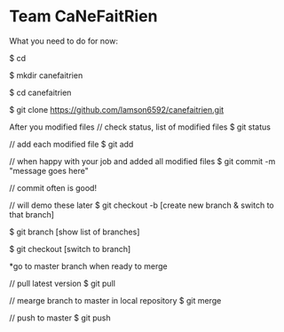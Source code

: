 Team CaNeFaitRien
======

What you need to do for now:

$ cd <directory>

$ mkdir canefaitrien

$ cd canefaitrien

$ git clone https://github.com/lamson6592/canefaitrien.git


After you modified files
// check status, list of modified files
$ git status

// add each modified file 
$ git add <file-name> 

// when happy with your job and added all modified files
$ git commit -m "message goes here"
 
// commit often is good!


// will demo these later
$ git checkout -b <branch> [create new branch & switch to that branch]

$ git branch [show list of branches]

$ git checkout <branch> [switch to branch]

*go to master branch when ready to merge 

// pull latest version
$ git pull

// mearge branch to master in local repository
$ git merge <branch> 

// push to master 
$ git push